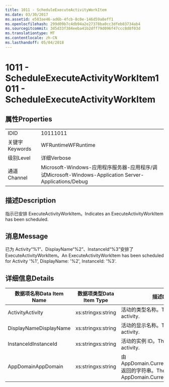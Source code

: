 ```yaml
---
title: 1011 - ScheduleExecuteActivityWorkItem
ms.date: 03/30/2017
ms.assetid: e503ae46-ad6b-4fcb-8c0e-146d59a8eff1
ms.openlocfilehash: 299d09b7c4db94a2e27378ba0cc3dfeb03734ab4
ms.sourcegitcommit: 3d5d33f384eeba41b2dff79d096f47ccc8d8f03d
ms.translationtype: MT
ms.contentlocale: zh-CN
ms.lasthandoff: 05/04/2018
---
```

# <a name="1011---scheduleexecuteactivityworkitem"></a><span data-ttu-id="c3f30-102">1011 - ScheduleExecuteActivityWorkItem</span><span class="sxs-lookup"><span data-stu-id="c3f30-102">1011 - ScheduleExecuteActivityWorkItem</span></span>
## <a name="properties"></a><span data-ttu-id="c3f30-103">属性</span><span class="sxs-lookup"><span data-stu-id="c3f30-103">Properties</span></span>  
  
|||  
|-|-|  
|<span data-ttu-id="c3f30-104">ID</span><span class="sxs-lookup"><span data-stu-id="c3f30-104">ID</span></span>|<span data-ttu-id="c3f30-105">1011</span><span class="sxs-lookup"><span data-stu-id="c3f30-105">1011</span></span>|  
|<span data-ttu-id="c3f30-106">关键字</span><span class="sxs-lookup"><span data-stu-id="c3f30-106">Keywords</span></span>|<span data-ttu-id="c3f30-107">WFRuntime</span><span class="sxs-lookup"><span data-stu-id="c3f30-107">WFRuntime</span></span>|  
|<span data-ttu-id="c3f30-108">级别</span><span class="sxs-lookup"><span data-stu-id="c3f30-108">Level</span></span>|<span data-ttu-id="c3f30-109">详细</span><span class="sxs-lookup"><span data-stu-id="c3f30-109">Verbose</span></span>|  
|<span data-ttu-id="c3f30-110">通道</span><span class="sxs-lookup"><span data-stu-id="c3f30-110">Channel</span></span>|<span data-ttu-id="c3f30-111">Microsoft-Windows-应用程序服务器-应用程序/调试</span><span class="sxs-lookup"><span data-stu-id="c3f30-111">Microsoft-Windows-Application Server-Applications/Debug</span></span>|  
  
## <a name="description"></a><span data-ttu-id="c3f30-112">描述</span><span class="sxs-lookup"><span data-stu-id="c3f30-112">Description</span></span>  
 <span data-ttu-id="c3f30-113">指示已安排 ExecuteActivityWorkItem。</span><span class="sxs-lookup"><span data-stu-id="c3f30-113">Indicates an ExecuteActivityWorkItem has been scheduled.</span></span>  
  
## <a name="message"></a><span data-ttu-id="c3f30-114">消息</span><span class="sxs-lookup"><span data-stu-id="c3f30-114">Message</span></span>  
 <span data-ttu-id="c3f30-115">已为 Activity“%1”、DisplayName“%2”、InstanceId“%3”安排了 ExecuteActivityWorkItem。</span><span class="sxs-lookup"><span data-stu-id="c3f30-115">An ExecuteActivityWorkItem has been scheduled for Activity '%1', DisplayName: '%2', InstanceId: '%3'.</span></span>  
  
## <a name="details"></a><span data-ttu-id="c3f30-116">详细信息</span><span class="sxs-lookup"><span data-stu-id="c3f30-116">Details</span></span>  
  
|<span data-ttu-id="c3f30-117">数据项名称</span><span class="sxs-lookup"><span data-stu-id="c3f30-117">Data Item Name</span></span>|<span data-ttu-id="c3f30-118">数据项类型</span><span class="sxs-lookup"><span data-stu-id="c3f30-118">Data Item Type</span></span>|<span data-ttu-id="c3f30-119">描述</span><span class="sxs-lookup"><span data-stu-id="c3f30-119">Description</span></span>|  
|--------------------|--------------------|-----------------|  
|<span data-ttu-id="c3f30-120">Activity</span><span class="sxs-lookup"><span data-stu-id="c3f30-120">Activity</span></span>|<span data-ttu-id="c3f30-121">xs:string</span><span class="sxs-lookup"><span data-stu-id="c3f30-121">xs:string</span></span>|<span data-ttu-id="c3f30-122">活动的类型名称。</span><span class="sxs-lookup"><span data-stu-id="c3f30-122">The type name of the activity.</span></span>|  
|<span data-ttu-id="c3f30-123">DisplayName</span><span class="sxs-lookup"><span data-stu-id="c3f30-123">DisplayName</span></span>|<span data-ttu-id="c3f30-124">xs:string</span><span class="sxs-lookup"><span data-stu-id="c3f30-124">xs:string</span></span>|<span data-ttu-id="c3f30-125">活动的显示名称。</span><span class="sxs-lookup"><span data-stu-id="c3f30-125">The display name of the activity.</span></span>|  
|<span data-ttu-id="c3f30-126">InstanceId</span><span class="sxs-lookup"><span data-stu-id="c3f30-126">InstanceId</span></span>|<span data-ttu-id="c3f30-127">xs:string</span><span class="sxs-lookup"><span data-stu-id="c3f30-127">xs:string</span></span>|<span data-ttu-id="c3f30-128">活动的实例 ID。</span><span class="sxs-lookup"><span data-stu-id="c3f30-128">The instance id of the activity.</span></span>|  
|<span data-ttu-id="c3f30-129">AppDomain</span><span class="sxs-lookup"><span data-stu-id="c3f30-129">AppDomain</span></span>|<span data-ttu-id="c3f30-130">xs:string</span><span class="sxs-lookup"><span data-stu-id="c3f30-130">xs:string</span></span>|<span data-ttu-id="c3f30-131">由 AppDomain.CurrentDomain.FriendlyName 返回的字符串。</span><span class="sxs-lookup"><span data-stu-id="c3f30-131">The string returned by AppDomain.CurrentDomain.FriendlyName.</span></span>|
